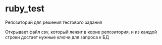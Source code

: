 # ruby_test

Репозиторий для решения тестового задания

Открывает файл csv, который лежит в корне репозитория, и из каждой строки достает нужные ключи для запроса к БД
